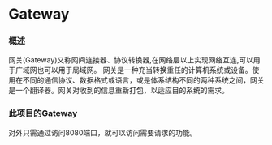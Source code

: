 # Gateway
### 概述
网关(Gateway)又称网间连接器、协议转换器,在网络层以上实现网络互连,可以用于广域网也可以用于局域网。 网关是一种充当转换重任的计算机系统或设备。使用在不同的通信协议、数据格式或语言，或是体系结构不同的两种系统之间，网关是一个翻译器。网关对收到的信息重新打包，以适应目的系统的需求。

### 此项目的Gateway
对外只需通过访问8080端口，就可以访问需要请求的功能。